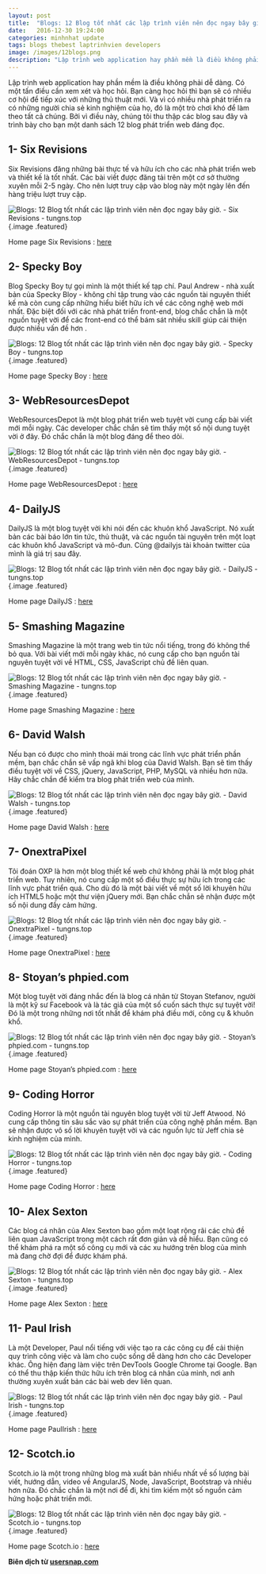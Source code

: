 ```yaml
---
layout: post
title:  "Blogs: 12 Blog tốt nhất các lập trình viên nên đọc ngay bây giờ."
date:   2016-12-30 19:24:00
categories: minhnhat update
tags: blogs thebest laptrinhvien developers
image: /images/12blogs.png
description: "Lập trình web application hay phần mềm là điều không phải dễ dàng. Có một tấn điều cần xem xét và học hỏi. Bạn càng học hỏi thì bạn sẽ có nhiều cơ hội để tiếp xúc với những thủ thuật mới. Và vì có nhiều nhà phát triển ra có những người chia sẻ kinh nghiệm của họ, đó là một trò chơi khó để làm theo tất cả chúng. Bởi vì điều này, chúng tôi thu thập các blog sau đây và trình bày cho bạn một danh sách 12 blog phát triển web đáng đọc."
---
```

Lập trình web application hay phần mềm là điều không phải dễ dàng. Có một tấn điều cần xem xét và học hỏi. Bạn càng học hỏi thì bạn sẽ có nhiều cơ hội để tiếp xúc với những thủ thuật mới. Và vì có nhiều nhà phát triển ra có những người chia sẻ kinh nghiệm của họ, đó là một trò chơi khó để làm theo tất cả chúng. Bởi vì điều này, chúng tôi thu thập các blog sau đây và trình bày cho bạn một danh sách 12 blog phát triển web đáng đọc.

## 1- Six Revisions

Six Revisions đăng những bài thực tế và hữu ích cho các nhà phát triển web và thiết kế là tốt nhất. Các bài viết được đăng tải trên một cơ sở thường xuyên mỗi 2-5 ngày. Cho nên lượt truy cập vào blog này một ngày lên đến hàng triệu lượt truy cập.

![Blogs: 12 Blog tốt nhất các lập trình viên nên đọc ngay bây giờ. - Six Revisions - tungns.top](http://tungns.top/images/sixrevisions.png){.image .featured}

Home page Six Revisions : [here](http://sixrevisions.com/)


## 2- Specky Boy

Blog Specky Boy tự gọi mình là một thiết kế tạp chí. Paul Andrew - nhà xuất bản của Specky Bloy - không chỉ tập trung vào các nguồn tài nguyên thiết kế mà còn cung cấp những hiểu biết hữu ích về các công nghệ web mới nhất. Đặc biệt đối với các nhà phát triển front-end, blog chắc chắn là một nguồn tuyệt vời để các front-end có thể bám sát nhiều skill giúp cải thiện được nhiều vấn đề hơn .


![Blogs: 12 Blog tốt nhất các lập trình viên nên đọc ngay bây giờ. - Specky Boy - tungns.top](http://tungns.top/images/speckyboy.png){.image .featured}

Home page Specky Boy : [here](https://speckyboy.com/)


## 3- WebResourcesDepot

WebResourcesDepot là một blog phát triển web tuyệt vời cung cấp bài viết mới mỗi ngày. Các developer chắc chắn sẽ tìm thấy một số nội dung tuyệt vời ở đây. Đó chắc chắn là một blog đáng để theo dõi.


![Blogs: 12 Blog tốt nhất các lập trình viên nên đọc ngay bây giờ. - WebResourcesDepot - tungns.top](http://tungns.top/images/WebResourcesDepot.png){.image .featured}

Home page WebResourcesDepot : [here](https://webresourcesdepot.com/)


## 4- DailyJS

DailyJS là một blog tuyệt vời khi nói đến các khuôn khổ JavaScript. Nó xuất bản các bài báo lớn tin tức, thủ thuật, và các nguồn tài nguyên trên một loạt các khuôn khổ JavaScript và mô-đun. Cũng @dailyjs tài khoản twitter của mình là giá trị sau đây.


![Blogs: 12 Blog tốt nhất các lập trình viên nên đọc ngay bây giờ. - DailyJS - tungns.top](http://tungns.top/images/DailyJS.png){.image .featured}

Home page DailyJS : [here](http://dailyjs.com/)


## 5- Smashing Magazine

Smashing Magazine là một trang web tin tức nổi tiếng, trong đó không thể bỏ qua. Với bài viết mới mỗi ngày khác, nó cung cấp cho bạn nguồn tài nguyên tuyệt vời về HTML, CSS, JavaScript chủ đề liên quan.


![Blogs: 12 Blog tốt nhất các lập trình viên nên đọc ngay bây giờ. - Smashing Magazine - tungns.top](http://tungns.top/images/SmashingMagazine.png){.image .featured}

Home page Smashing Magazine : [here](http://www.smashingmagazine.com/)


## 6- David Walsh

Nếu bạn có được cho mình thoải mái trong các lĩnh vực phát triển phần mềm, bạn chắc chắn sẽ vấp ngã khi blog của David Walsh. Bạn sẽ tìm thấy điều tuyệt vời về CSS, jQuery, JavaScript, PHP, MySQL và nhiều hơn nữa. Hãy chắc chắn để kiểm tra blog phát triển web của mình.


![Blogs: 12 Blog tốt nhất các lập trình viên nên đọc ngay bây giờ. - David Walsh - tungns.top](http://tungns.top/images/DavidWalsh.png){.image .featured}

Home page David Walsh : [here](http://davidwalsh.name/)


## 7- OnextraPixel

Tôi đoán OXP là hơn một blog thiết kế web chứ không phải là một blog phát triển web. Tuy nhiên, nó cung cấp một số điều thực sự hữu ích trong các lĩnh vực phát triển quá. Cho dù đó là một bài viết về một số lời khuyên hữu ích HTML5 hoặc một thư viện jQuery mới. Bạn chắc chắn sẽ nhận được một số nội dung đầy cảm hứng.


![Blogs: 12 Blog tốt nhất các lập trình viên nên đọc ngay bây giờ. - OnextraPixel - tungns.top](http://tungns.top/images/OnextraPixel.png){.image .featured}

Home page OnextraPixel : [here](http://www.onextrapixel.com/)


## 8- Stoyan’s phpied.com

Một blog tuyệt vời đáng nhắc đến là blog cá nhân từ Stoyan Stefanov, người là một kỹ sư Facebook và là tác giả của một số cuốn sách thực sự tuyệt vời! Đó là một trong những nơi tốt nhất để khám phá điều mới, công cụ & khuôn khổ.


![Blogs: 12 Blog tốt nhất các lập trình viên nên đọc ngay bây giờ. - Stoyan’s phpied.com - tungns.top](http://tungns.top/images/Stoyanphpied.png){.image .featured}

Home page Stoyan’s phpied.com : [here](http://www.phpied.com/)


## 9- Coding Horror

Coding Horror là một nguồn tài nguyên blog tuyệt vời từ Jeff Atwood. Nó cung cấp thông tin sâu sắc vào sự phát triển của công nghệ phần mềm. Bạn sẽ nhận được vô số lời khuyên tuyệt vời và các nguồn lực từ Jeff chia sẻ kinh nghiệm của mình.


![Blogs: 12 Blog tốt nhất các lập trình viên nên đọc ngay bây giờ. - Coding Horror - tungns.top](http://tungns.top/images/CodingHorror.png){.image .featured}

Home page Coding Horror : [here](http://blog.codinghorror.com/)


## 10- Alex Sexton

Các blog cá nhân của Alex Sexton bao gồm một loạt rộng rãi các chủ đề liên quan JavaScript trong một cách rất đơn giản và dễ hiểu. Bạn cũng có thể khám phá ra một số công cụ mới và các xu hướng trên blog của mình mà đang chờ đợi để được khám phá.


![Blogs: 12 Blog tốt nhất các lập trình viên nên đọc ngay bây giờ. - Alex Sexton - tungns.top](http://tungns.top/images/AlexSexton.png){.image .featured}

Home page Alex Sexton : [here](https://alexsexton.com/)


## 11- Paul Irish

Là một Developer, Paul nổi tiếng với việc tạo ra các công cụ để cải thiện quy trình công việc và làm cho cuộc sống dễ dàng hơn cho các Developer khác. Ông hiện đang làm việc trên DevTools Google Chrome tại Google. Bạn có thể thu thập kiến ​​thức hữu ích trên blog cá nhân của mình, nơi anh thường xuyên xuất bản các bài web dev liên quan.


![Blogs: 12 Blog tốt nhất các lập trình viên nên đọc ngay bây giờ. - Paul Irish - tungns.top](http://tungns.top/images/PaulIrish.png){.image .featured}

Home page PaulIrish : [here](http://www.paulirish.com/)


## 12- Scotch.io

Scotch.io là một trong những blog mà xuất bản nhiểu nhất về số lượng bài viết, hướng dẫn, video về AngularJS, Node, JavaScript, Bootstrap và nhiều hơn nữa. Đó chắc chắn là một nơi để đi, khi tìm kiếm một số nguồn cảm hứng hoặc phát triển mới.


![Blogs: 12 Blog tốt nhất các lập trình viên nên đọc ngay bây giờ. - Scotch.io - tungns.top](http://tungns.top/images/Scotch.png){.image .featured}

Home page Scotch.io : [here](https://scotch.io/)


**Biên dịch từ [usersnap.com](http://usersnap.com/blog/12-best-web-development-blogs-reading-right-now/)**